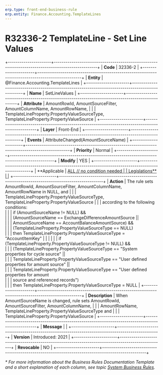 ```yaml
---
erp.type: front-end-business-rule
erp.entity: Finance.Accounting.TemplateLines
---
```


# R32336-2 TemplateLine - Set Line Values
+----------------------+----------------------------------------------------------------------------------------------------+
| **Code**             | 32336-2                                                                                            |
+----------------------+----------------------------------------------------------------------------------------------------+
| **Entity**           | @Finance.Accounting.TemplateLines                                                                  |
+----------------------+----------------------------------------------------------------------------------------------------+
| **Name**             | SetLineValues                                                                                      |
+----------------------+----------------------------------------------------------------------------------------------------+
| **Attribute**        | AmountRowId, AmountSourceFilter, AmountColumnName, AmountRowName,                                  |
|                      | TemplateLineProperty.PropertyValueSourceType, TemplateLineProperty.PropertyValueSource             |
+----------------------+----------------------------------------------------------------------------------------------------+
| **Layer**            | Front-End                                                                                          |
+----------------------+----------------------------------------------------------------------------------------------------+
| **Events**           | AttributeChanged(AmountSourceName)                                                                 |
+----------------------+----------------------------------------------------------------------------------------------------+
| **Priority**         | Normal                                                                                             |
+----------------------+----------------------------------------------------------------------------------------------------+
| **Modify**           | YES                                                                                                |
+----------------------+----------------------------------------------------------------------------------------------------+
| **Applicable         | [ALL // no condition needed                                                                        |
| Legislations**       | ](xref:applicable-legislations)                                                                    |
+----------------------+----------------------------------------------------------------------------------------------------+
| **Action**           | The rule sets AmountRowId, AmountSourceFilter, AmountColumnName, AmountRowName in NULL, and        |
|                      | TemplateLineProperty.PropertyValueSourceType, TemplateLineProperty.PropertyValueSource             |
|                      | according to the following conditions:    <br>                                                     |
|                      | if (AmountSourceName != NULL) &&    <br>                                                           |
|                      | (AmountSourceName == ExchangeDifferenceAmountSource ||  <br>                                       |
|                      | AmountSourceName == AccountBalanceAmountSource) &&    <br>                                         |
|                      | (TemplateLineProperty.PropertyValueSourceType == NULL)   <br>                                      |
|                      | then TemplateLineProperty.PropertyValueSourceType = "AccountItemKey"                               |
|                      |                                                                                                    |
|                      | if (TemplateLineProperty.PropertyValueSourceType != NULL) && <br>                                  |
|                      | (TemplateLineProperty.PropertyValueSourceType == "System properties for cycle source" || <br>      |
|                      | TemplateLineProperty.PropertyValueSourceType == "User defined properties for amount source" || <br>|
|                      | TemplateLineProperty.PropertyValueSourceType == "User defined properties for amount     <br>       |
|                      | source and referenced records")                      <br>                                          |
|                      | then TemplateLineProperty.PropertyValueSourceType = NULL                                           |
+----------------------+----------------------------------------------------------------------------------------------------+
| **Description**      | When AmountSourceName is changed, rule sets AmountRowId, AmountSourceFilter, AmountColumnName,     |
|                      | AmountRowName, TemplateLineProperty.PropertyValueSourceType and                                    |
|                      | TemplateLineProperty.PropertyValueSource                                                           |
+----------------------+----------------------------------------------------------------------------------------------------+
| **Message**          |                                                                                                    |
+----------------------+----------------------------------------------------------------------------------------------------+
| **Version**          | Introduced: 2021                                                                                   |
+----------------------+----------------------------------------------------------------------------------------------------+
| **Revocable**        | NO                                                                                                 |
+----------------------+----------------------------------------------------------------------------------------------------+

*\* For more information about the Business Rules Documentation Template and a short explanation of each column, see
topic [System Business Rules](../templates/template-description-system-business-rules.md).*
